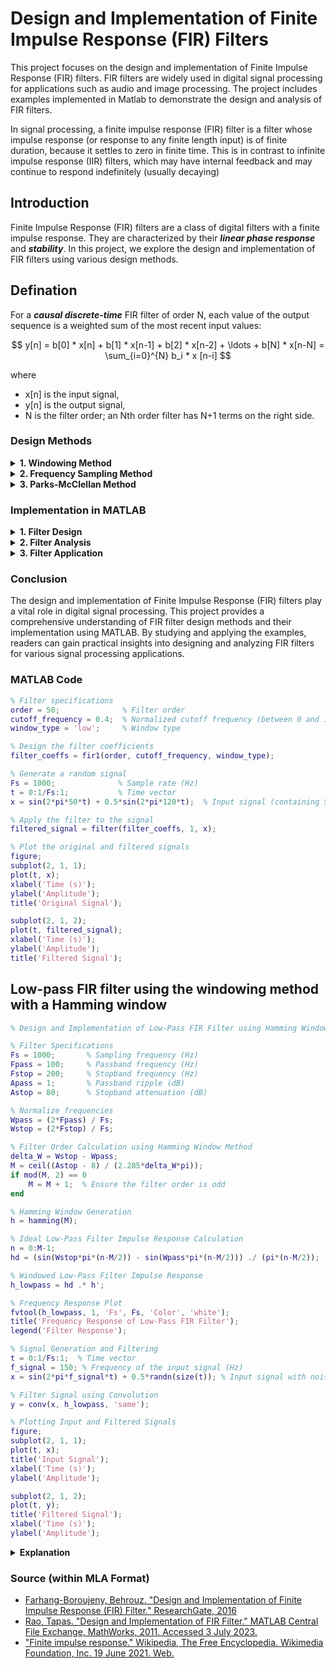 # Design and Implementation of Finite Impulse Response (FIR) Filters
This project focuses on the design and implementation of Finite Impulse Response (FIR) filters. FIR filters are widely used in digital signal processing for applications such as audio and image processing. The project includes examples implemented in Matlab to demonstrate the design and analysis of FIR filters.

In signal processing, a finite impulse response (FIR) filter is a filter whose impulse response (or response to any finite length input) is of finite duration, because it settles to zero in finite time. This is in contrast to infinite impulse response (IIR) filters, which may have internal feedback and may continue to respond indefinitely (usually decaying)

## Introduction 
Finite Impulse Response (FIR) filters are a class of digital filters with a finite impulse response. They are characterized by their **_linear phase response_** and **_stability_**. In this project, we explore the design and implementation of FIR filters using various design methods.

## Defination

For a **_causal discrete-time_** FIR filter of order N, each value of the output sequence is a weighted sum of the most recent input values:

$$ y[n] = b[0] * x[n] + b[1] * x[n-1] + b[2] * x[n-2] + \ldots + b[N] * x[n-N] = \sum_{i=0}^{N} b_i * x [n-i] $$

where
* x[n] is the input signal,
* y[n] is the output signal,
* N is the filter order; an Nth order filter has N+1 terms on the right side.




### Design Methods

<details>
<summary><b> 1. Windowing Method   </b></summary>
<a> The project covers the design of FIR filters using windowing techniques such as the Hamming, Hanning, and Kaiser windows. These methods allow for the design of filters with desired frequency response characteristics.</a>
</details>

<details>
<summary><b> 2. Frequency Sampling Method  </b></summary>
<a> The frequency sampling method is another approach to design FIR filters. This method allows for specifying the desired frequency response directly by sampling it at specific frequency points. </a>
</details>

<details>
<summary><b> 3. Parks-McClellan Method </b></summary>
<a>  The Parks-McClellan algorithm, also known as the Remez exchange algorithm, is a powerful method for designing FIR filters. It provides optimal filter design by minimizing the maximum approximation error. </a>
</details>

### Implementation in MATLAB 

<details>
<summary><b> 1. Filter Design   </b></summary>
<a> MATLAB code demonstrates how to design FIR filters using different design methods, including windowing, frequency sampling, and the Parks-McClellan algorithm.</a>
</details>

<details>
<summary><b> 2. Filter Analysis   </b></summary>
<a>  Analysis of FIR filters, including frequency response analysis, impulse response analysis, and magnitude and phase response plots.</a>
</details>

<details>
<summary><b> 3. Filter Application  </b></summary>
<a> The application of FIR filters to practical signal processing tasks, such as audio filtering and image enhancement.</a>
</details>


### Conclusion 
The design and implementation of Finite Impulse Response (FIR) filters play a vital role in digital signal processing. This project provides a comprehensive understanding of FIR filter design methods and their implementation using MATLAB. By studying and applying the examples, readers can gain practical insights into designing and analyzing FIR filters for various signal processing applications.

### MATLAB Code 
```matlab
% Filter specifications
order = 50;              % Filter order
cutoff_frequency = 0.4;  % Normalized cutoff frequency (between 0 and 1)
window_type = 'low';     % Window type

% Design the filter coefficients
filter_coeffs = fir1(order, cutoff_frequency, window_type);

% Generate a random signal
Fs = 1000;              % Sample rate (Hz)
t = 0:1/Fs:1;           % Time vector
x = sin(2*pi*50*t) + 0.5*sin(2*pi*120*t);  % Input signal (containing 50Hz and 120Hz components)

% Apply the filter to the signal
filtered_signal = filter(filter_coeffs, 1, x);

% Plot the original and filtered signals
figure;
subplot(2, 1, 1);
plot(t, x);
xlabel('Time (s)');
ylabel('Amplitude');
title('Original Signal');

subplot(2, 1, 2);
plot(t, filtered_signal);
xlabel('Time (s)');
ylabel('Amplitude');
title('Filtered Signal');
```

## Low-pass FIR filter using the windowing method with a Hamming window
```matlab
% Design and Implementation of Low-Pass FIR Filter using Hamming Window

% Filter Specifications
Fs = 1000;       % Sampling frequency (Hz)
Fpass = 100;     % Passband frequency (Hz)
Fstop = 200;     % Stopband frequency (Hz)
Apass = 1;       % Passband ripple (dB)
Astop = 80;      % Stopband attenuation (dB)

% Normalize frequencies
Wpass = (2*Fpass) / Fs;
Wstop = (2*Fstop) / Fs;

% Filter Order Calculation using Hamming Window Method
delta_W = Wstop - Wpass;
M = ceil((Astop - 8) / (2.285*delta_W*pi));
if mod(M, 2) == 0
    M = M + 1;  % Ensure the filter order is odd
end

% Hamming Window Generation
h = hamming(M);

% Ideal Low-Pass Filter Impulse Response Calculation
n = 0:M-1;
hd = (sin(Wstop*pi*(n-M/2)) - sin(Wpass*pi*(n-M/2))) ./ (pi*(n-M/2));

% Windowed Low-Pass Filter Impulse Response
h_lowpass = hd .* h';

% Frequency Response Plot
fvtool(h_lowpass, 1, 'Fs', Fs, 'Color', 'white');
title('Frequency Response of Low-Pass FIR Filter');
legend('Filter Response');

% Signal Generation and Filtering
t = 0:1/Fs:1;  % Time vector
f_signal = 150; % Frequency of the input signal (Hz)
x = sin(2*pi*f_signal*t) + 0.5*randn(size(t)); % Input signal with noise

% Filter Signal using Convolution
y = conv(x, h_lowpass, 'same');

% Plotting Input and Filtered Signals
figure;
subplot(2, 1, 1);
plot(t, x);
title('Input Signal');
xlabel('Time (s)');
ylabel('Amplitude');

subplot(2, 1, 2);
plot(t, y);
title('Filtered Signal');
xlabel('Time (s)');
ylabel('Amplitude');
```
<details>
<summary><b> Explanation </b></summary>
<a> A low-pass FIR filter with a passband frequency of 100 Hz and a stopband frequency of 200 Hz. The code then generates an input signal consisting of a sinusoid with added noise and filters the signal using the designed FIR filter through convolution. Finally, the input and filtered signals are plotted for visualization.</a>
</details>

### Source (within MLA Format)
- [Farhang-Boroujeny, Behrouz. "Design and Implementation of Finite Impulse Response (FIR) Filter." ResearchGate, 2016](https://www.researchgate.net/publication/297129417_Design_and_implementation_of_finite_impulse_response_FIR_filter)
- [Rao, Tapas. "Design and Implementation of FIR Filter." MATLAB Central File Exchange, MathWorks, 2011. Accessed 3 July 2023.](https://www.mathworks.com/matlabcentral/fileexchange/31085-design-and-implementation-of-fir-filter)
- ["Finite impulse response." Wikipedia, The Free Encyclopedia. Wikimedia Foundation, Inc. 19 June 2021. Web.](https://en.wikipedia.org/wiki/Finite_impulse_response)
